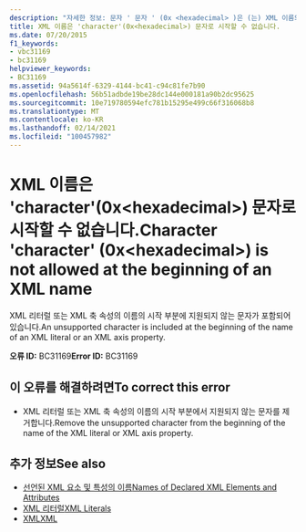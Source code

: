 ```yaml
---
description: "자세한 정보: 문자 ' 문자 ' (0x <hexadecimal> )은 (는) XML 이름의 시작 부분에 사용할 수 없습니다."
title: XML 이름은 'character'(0x<hexadecimal>) 문자로 시작할 수 없습니다.
ms.date: 07/20/2015
f1_keywords:
- vbc31169
- bc31169
helpviewer_keywords:
- BC31169
ms.assetid: 94a5614f-6329-4144-bc41-c94c81fe7b90
ms.openlocfilehash: 56b51adbde19be28dc144e000181a90b2dc95625
ms.sourcegitcommit: 10e719780594efc781b15295e499c66f316068b8
ms.translationtype: MT
ms.contentlocale: ko-KR
ms.lasthandoff: 02/14/2021
ms.locfileid: "100457982"
---
```

# <a name="character-character-0xhexadecimal-is-not-allowed-at-the-beginning-of-an-xml-name"></a><span data-ttu-id="9e928-103">XML 이름은 'character'(0x\<hexadecimal>) 문자로 시작할 수 없습니다.</span><span class="sxs-lookup"><span data-stu-id="9e928-103">Character 'character' (0x\<hexadecimal>) is not allowed at the beginning of an XML name</span></span>

<span data-ttu-id="9e928-104">XML 리터럴 또는 XML 축 속성의 이름의 시작 부분에 지원되지 않는 문자가 포함되어 있습니다.</span><span class="sxs-lookup"><span data-stu-id="9e928-104">An unsupported character is included at the beginning of the name of an XML literal or an XML axis property.</span></span>  
  
 <span data-ttu-id="9e928-105">**오류 ID:** BC31169</span><span class="sxs-lookup"><span data-stu-id="9e928-105">**Error ID:** BC31169</span></span>  
  
## <a name="to-correct-this-error"></a><span data-ttu-id="9e928-106">이 오류를 해결하려면</span><span class="sxs-lookup"><span data-stu-id="9e928-106">To correct this error</span></span>  
  
- <span data-ttu-id="9e928-107">XML 리터럴 또는 XML 축 속성의 이름의 시작 부분에서 지원되지 않는 문자를 제거합니다.</span><span class="sxs-lookup"><span data-stu-id="9e928-107">Remove the unsupported character from the beginning of the name of the XML literal or XML axis property.</span></span>  
  
## <a name="see-also"></a><span data-ttu-id="9e928-108">추가 정보</span><span class="sxs-lookup"><span data-stu-id="9e928-108">See also</span></span>

- [<span data-ttu-id="9e928-109">선언된 XML 요소 및 특성의 이름</span><span class="sxs-lookup"><span data-stu-id="9e928-109">Names of Declared XML Elements and Attributes</span></span>](../programming-guide/language-features/xml/names-of-declared-xml-elements-and-attributes.md)
- [<span data-ttu-id="9e928-110">XML 리터럴</span><span class="sxs-lookup"><span data-stu-id="9e928-110">XML Literals</span></span>](../language-reference/xml-literals/index.md)
- [<span data-ttu-id="9e928-111">XML</span><span class="sxs-lookup"><span data-stu-id="9e928-111">XML</span></span>](../programming-guide/language-features/xml/index.md)
